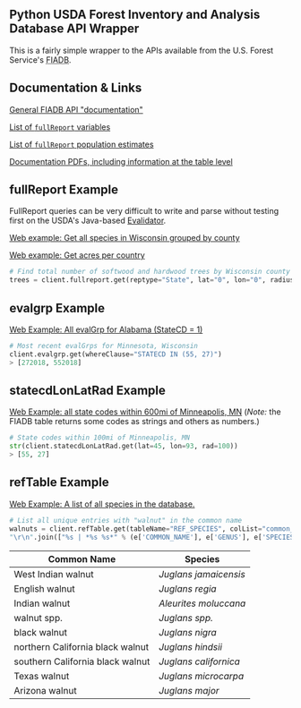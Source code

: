 ## Python USDA Forest Inventory and Analysis Database API Wrapper
This is a fairly simple wrapper to the APIs available from the U.S. Forest Service's <abbr title="Forest Inventory and Analysis Database">FIADB</abbr>.

## Documentation & Links
[General FIADB API "documentation"](https://apps.fs.usda.gov/fia/datamart/images/datamart_api_tutorials.html)

[List of `fullReport` variables](https://apps.fs.usda.gov/fia/datamart/images/Evalidator_variable_library.html)

[List of `fullReport` population estimates](https://apps.fs.usda.gov/fia/datamart/images/Evalidator_pop_estimates.html)

[Documentation PDFs, including information at the table level](https://www.fia.fs.fed.us/library/database-documentation/)

## fullReport Example
FullReport queries can be very difficult to write and parse without testing first on the USDA's Java-based [Evalidator](https://apps.fs.usda.gov/Evalidator/evalidator.jsp).

[Web example: Get all species in Wisconsin grouped by county](https://apps.fs.usda.gov/Evalidator/rest/Evalidator/fullreport?reptype=State&lat=0&lon=0&radius=0&snum=Number%20of%20live%20trees%20(at%20least%201%20inch%20d.b.h./d.r.c.),%20in%20trees,%20on%20forest%20land&sdenom=No%20denominator%20-%20just%20produce%20estimates&wc=552018&pselected=Species%20group&rselected=County%20code%20and%20name&cselected=All%20live%20stocking&ptime=Current&rtime=Current&ctime=Current&wf=&wnum=&wnumdenom=&FIAorRPA=FIADEF&outputFormat=HTML&estOnly=Y&schemaName=FS_FIADB.)

[Web example: Get acres per country](https://apps.fs.usda.gov/Evalidator/rest/Evalidator/fullreport?reptype=State&lat=0&lon=0&radius=0&snum=Area%20of%20sampled%20land%20and%20water,%20in%20acres&sdenom=No%20denominator%20-%20just%20produce%20estimates&wc=552018&pselected=None&rselected=County%20code%20and%20name&cselected=EVALID&ptime=Current&rtime=Current&ctime=Current&wf=&wnum=&wnumdenom=&FIAorRPA=FIADEF&outputFormat=HTML&estOnly=Y&schemaName=FS_FIADB.)

```python
# Find total number of softwood and hardwood trees by Wisconsin county
trees = client.fullreport.get(reptype="State", lat="0", lon="0", radius="0", snum="Number of live trees (at least 1 inch d.b.h./d.r.c.), in trees, on forest land", sdenom="No denominator - just produce estimates", wc=552018, pselected="None", rselected="County code and name", cselected="Species group - Major")
```

## evalgrp Example
[Web Example: All evalGrp for Alabama (StateCD = 1)](https://apps.fs.usda.gov/Evalidator/rest/Evalidator/evalgrp?schemaName=FS_FIADB&whereClause=STATECD+IN+(1)&mostRecent=N)

```python
# Most recent evalGrps for Minnesota, Wisconsin
client.evalgrp.get(whereClause="STATECD IN (55, 27)")
> [272018, 552018]
```

## statecdLonLatRad Example
[Web Example: all state codes within 600mi of Minneapolis, MN](https://apps.fs.usda.gov/Evalidator/rest/Evalidator/statecdLonLatRad?lon=-93&lat=45&rad=600&schemaName=FS_FIA_SPATIAL) (*Note:* the FIADB table returns some codes as strings and others as numbers.)

```python
# State codes within 100mi of Minneapolis, MN
str(client.statecdLonLatRad.get(lat=45, lon=93, rad=100))
> [55, 27]
```

## refTable Example
[Web Example: A list of all species in the database.](https://apps.fs.usda.gov/Evalidator/rest/Evalidator/refTable?colList=common_name,%20genus,%20species&tableName=REF_SPECIES&whereStr=upper(common_name)%20like%20%27%%%27&outputFormat=HTML)

```python
# List all unique entries with "walnut" in the common name
walnuts = client.refTable.get(tableName="REF_SPECIES", colList="common_name, genus, species", whereStr="upper(common_name) LIKE '%WALNUT%'\r\n")
"\r\n".join(["%s | *%s %s*" % (e['COMMON_NAME'], e['GENUS'], e['SPECIES']) for e in walnuts])
```

Common Name | Species
-------------- | -------------
West Indian walnut | *Juglans jamaicensis*
English walnut | *Juglans regia*
Indian walnut | *Aleurites moluccana*
walnut spp. | *Juglans spp.*
black walnut | *Juglans nigra*
northern California black walnut | *Juglans hindsii*
southern California black walnut | *Juglans californica*
Texas walnut | *Juglans microcarpa*
Arizona walnut | *Juglans major*